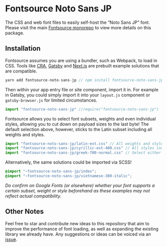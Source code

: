
# Fontsource Noto Sans JP

The CSS and web font files to easily self-host the “Noto Sans JP” font. Please visit the main [Fontsource monorepo](https://github.com/DecliningLotus/fontsource) to view more details on this package.

## Installation

Fontsource assumes you are using a bundler, such as Webpack, to load in CSS. Tools like [CRA](https://create-react-app.dev/), [Gatsby](https://www.gatsbyjs.org/) and [Next.js](https://nextjs.org/) are prebuilt example solutions that are compatible.

```javascript
yarn add fontsource-noto-sans-jp // npm install fontsource-noto-sans-jp
```

Then within your app entry file or site component, import it in. For example in Gatsby, you could simply import it into your `layout.js` component or `gatsby-browser.js` for limited circumstances.

```javascript
import "fontsource-noto-sans-jp" //require("fontsource-noto-sans-jp")
```

Fontsource allows you to select font subsets, weights and even individual styles, allowing you to cut down on payload sizes to the last byte! The default selection above, however, sticks to the Latin subset including all weights and styles.

```javascript
import "fontsource-noto-sans-jp/latin-ext.css" // All weights and styles included.
import "fontsource-noto-sans-jp/cyrillic-ext-400.css" // All styles included.
import "fontsource-noto-sans-jp/greek-700-normal.css" // Select either normal or italic.
```

Alternatively, the same solutions could be imported via SCSS!

```scss
@import "~fontsource-noto-sans-jp/index";
@import "~fontsource-noto-sans-jp/vietnamese-300-italic";
```

_Do confirm on Google Fonts (or elsewhere) whether your font supports a certain subset, weight or style beforehand as these examples may not reflect actual compatibility._

## Other Notes

Feel free to star and contribute new ideas to this repository that aim to improve the performance of font loading, as well as expanding the existing library we already have. Any suggestions or ideas can be voiced via an [issue](https://github.com/DecliningLotus/fontsource/issues).

